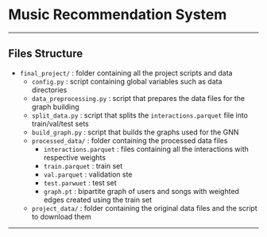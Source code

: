 # Music Recommendation System


---

## Files Structure

- `final_project/` : folder containing all the project scripts and data
  - `config.py` : script containing global variables such as data directories
  - `data_preprocessing.py` : script that prepares the data files for the graph building
  - `split_data.py` : script that splits the `interactions.parquet` file into train/val/test sets
  - `build_graph.py` : script that builds the graphs used for the GNN
  - `processed_data/` : folder containing the processed data files
    - `interactions.parquet` : files containing all the interactions with respective weights
    - `train.parquet` : train set
    - `val.parquet` : validation ste
    - `test.parwuet` : test set
    - `graph.pt` : bipartite graph of users and songs with weighted edges created using the train set
  - `project_data/` : folder containing the original data files and the script to download them

---
